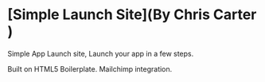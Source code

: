# [Simple Launch Site](By Chris Carter )

Simple App Launch site, Launch your app in a few steps.

Built on HTML5 Boilerplate. Mailchimp integration. 